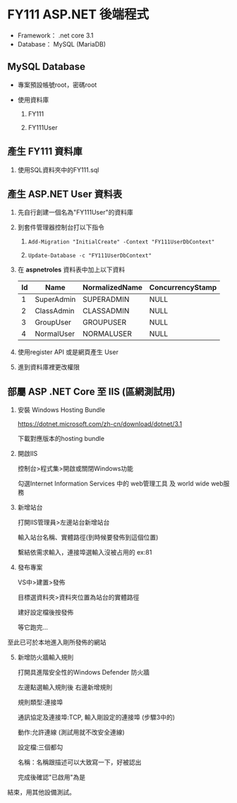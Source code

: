 # FY111 ASP.NET 後端程式
- Framework：   .net core 3.1
- Database：    MySQL (MariaDB)

## MySQL Database

- 專案預設帳號root，密碼root

- 使用資料庫

    1. FY111

    2. FY111User

## 產生 FY111 資料庫

1. 使用SQL資料夾中的FY111.sql

## 產生 ASP.NET User 資料表

1. 先自行創建一個名為"FY111User"的資料庫

2. 到套件管理器控制台打以下指令

    1. `Add-Migration "InitialCreate" -Context "FY111UserDbContext"`

    2. `Update-Database -c "FY111UserDbContext"`

3. 在 **aspnetroles** 資料表中加上以下資料

    Id|Name|NormalizedName|ConcurrencyStamp
    --|----|--------------|----------------
    1|SuperAdmin|SUPERADMIN|NULL
    2|ClassAdmin|CLASSADMIN|NULL
    3|GroupUser|GROUPUSER|NULL
    4|NormalUser|NORMALUSER|NULL

4. 使用register API 或是網頁產生 User

5. 進到資料庫裡更改權限

## 
## 部屬 ASP .NET Core 至 IIS (區網測試用)
1. 安裝 Windows Hosting Bundle

    https://dotnet.microsoft.com/zh-cn/download/dotnet/3.1
    
    下載對應版本的hosting bundle
    
2. 開啟IIS

    控制台>程式集>開啟或關閉Windows功能

	勾選Internet Information Services 中的 web管理工具 及 world wide web服務

3. 新增站台

    打開IIS管理員>左邊站台新增站台

	輸入站台名稱、實體路徑(到時候要發佈到這個位置)

	繫結依需求輸入，連接埠選輸入沒被占用的 ex:81

4. 發布專案

    VS中>建置>發佈

	目標選資料夾>資料夾位置為站台的實體路徑

	建好設定檔後按發佈

	等它跑完...

至此已可於本地進入剛所發佈的網站

5. 新增防火牆輸入規則

	打開具進階安全性的Windows Defender 防火牆

	左邊點選輸入規則後 右邊新增規則

	規則類型:連接埠

    通訊協定及連接埠:TCP, 輸入剛設定的連接埠 (步驟3中的)

	動作:允許連線 (測試用就不改安全連線)

	設定檔:三個都勾

	名稱：名稱跟描述可以大致寫一下，好被認出

	完成後確認"已啟用"為是

結束，用其他設備測試。
